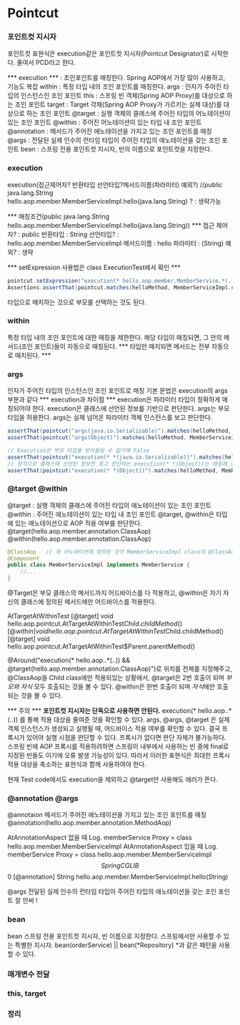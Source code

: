 # Pointcut

### 포인트컷 지시자
포인트컷 표현식은 execution같은 포인트컷 지시자(Pointcut Designator)로 시작한다.
줄여서 PCD라고 한다.

*** execution ***   : 조인포인트를 매칭한다. Spring AOP에서 가장 많이 사용하고, 기능도 복잡
within      : 특정 타입 내의 조인 포인트를 매칭한다.
args        : 인자가 주어진 타입의 인스턴스인 조인 포인트
this        : 스프링 빈 객체(Spring AOP Proxy)를 대상으로 하는 조인 포인트
target      : Target 갹채(Spring AOP Proxy가 가르키는 실제 대상)를 대상으로 하는 조인 포인트
@target     : 실행 객체의 클래스에 주어진 타입의 어노테이션이 있는 조인 포인트
@within     : 주어진 어노테이션이 있는 타입 내 조인 포인트
@annotation : 메서드가 주어진 애노테이션을 가지고 있는 조인 포인트를 매칭
@args       : 전달된 실제 인수의 런타임 타입이 주어진 타입의 애노테이션을 갖는 조인 포인트
bean        : 스프링 전용 포인트컷 지시자, 빈의 이름으로 포인트컷을 지정한다.

### execution
execution(접근제어자? 반환타입 선언타입?메서드이름(파라미터) 예외?)
//public java.lang.String hello.aop.member.MemberServiceImpl.hello(java.lang.String)
? : 생략가능

*** 매칭조건(public java.lang.String hello.aop.member.MemberServiceImpl.hello(java.lang.String)) ***
접근 제어자? : public
반환타입     : String
선언타입?    : hello.aop.member.MemberServiceImpl
메서드이름   : hello
파라미터     : (String)
예외?        : 생략

*** setExpression 사용법은 class ExecutionTest에서 확인 ***
```java
pointcut.setExpression("execution(* hello.aop.member.MemberService.*(..))");
Assertions.assertThat(pointcut.matches(helloMethod, MemberServiceImpl.class)).isTrue();
```
타입으로 매치하는 것으로 부모를 선택하는 것도 된다.


### within
특정 타입 내의 조인 포인트에 대한 매칭을 제한한다.
해당 타입이 매칭되면, 그 안의 메서드(조인 포인트)들이 자동으로 매칭된다.
*** 타입만 매치되면 메서드는 전부 자동으로 매치된다. ***

### args
인자가 주어진 타입의 인스턴스인 조인 포인트로 매칭
기본 문법은 execution의 args 부분과 같다
*** execution과 차이점 ***
execution은 파라미터 타입이 정확하게 매칭되어야 한다. execution은 클래스에 선언된 정보를 기반으로 판단한다.
args는 부모 타입을 허용한다. args는 실제 넘어온 파라미터 객체 인스턴스를 보고 판단한다.
```java
assertThat(pointcut("args(java.io.Serializable)").matches(helloMethod, MemberServiceImpl.class)).isTrue();
assertThat(pointcut("args(Object)").matches(helloMethod, MemberServiceImpl.class)).isTrue();

// Execution은 부모 타입을 받아들일 수 없기에 False
assertThat(pointcut("execution(* *(java.io.Serializable))").matches(helloMethod, MemberServiceImpl.class)).isFalse();
// 정적으로 클래스에 선언된 정보만 포고 판단하는 execution(* *(Object))는 매칭에 실패한다.
assertThat(pointcut("execution(* *(Object))").matches(helloMethod, MemberServiceImpl.class)).isFalse();
```

### @target @within
@target : 실행 객체의 클래스에 주어진 타입의 애노테이션이 있는 조인 포인트
@within : 주어진 애노테이션이 있는 타입 내 조인 포인트
@target, @within은 타입에 있는 애노테이션으로 AOP 적용 여부를 판단한다.
@target(hello.aop.member.annotation.ClassAop)
@within(hello.aop.member.annotation.ClassAop)
```java
@ClassAop   // 위 어노테이션에 정의된 것이 MemberServiceImpl class의 @ClassAop 보고 적용된다.
@Component
public class MemberServiceImpl implements MemberService {
    //...
}
```
@Target은 부모 클래스의 메서드까지 어드바이스를 다 적용하고,
@within은 자기 자신의 클래스에 정의된 메서드에만 어드바이스를 적용한다.

AtTargetAtWithinTest
[@target] void hello.aop.pointcut.AtTargetAtWithinTest$Child.childMethod()
[@within] void hello.aop.pointcut.AtTargetAtWithinTest$Child.childMethod()
[@target] void hello.aop.pointcut.AtTargetAtWithinTest$Parent.parentMethod()

@Around("execution(* hello.aop..*(..)) && @target(hello.aop.member.annotation.ClassAop)")로 위치를 전체를 지정해주고,
    @ClassAop을 Child class에만 적용되있는 상황에서,
@target은 2번 호출이 되며 *부모와 자식* 모두 호출되는 것을 볼 수 있다.
@within은 한번 호출이 되며 *자식*에만 호출되는 것을 볼 수 있다.

*** 주의 ***
**포인트컷 지시자는 단독으로 사용하면 안된다.**
execution(* hello.aop..*(..)) 를 통해 적용 대상을 줄여준 것을 확인할 수 있다.
args, @args, @target 은 실제 객체 인스턴스가 생성되고 실행될 때, 어드바이스 적용 여부를 확인할 수 있다.
결국 프록시가 있어야 실행 시점을 판단할 수 있다. 프록시가 없다면 판단 자체가 불가능하다.
스프링 빈에 AOP 프록시를 적용하려하면 스프링이 내부에서 사용하는 빈 중에 final로 지정된 빈들도 이기에 오류 발생 가능성이 있다.
따라서 이러한 표현식은 최대한 프록시 적용 대상을 축소하는 표현식과 함께 사용하여야 한다.

현재 Test code에서도 execution을 제외하고 @target만 사용해도 에러가 뜬다.

### @annotation @args
@annotaion 메서드가 주어진 애노테이션을 가지고 있는 조인 포인트를 매칭
@annotation(hello.aop.member.annotation.MethodAop)

AtAnnotationAspect 없을 때 Log.
    memberService Proxy = class hello.aop.member.MemberServiceImpl
AtAnnotationAspect 있을 때 Log.
    memberService Proxy = class hello.aop.member.MemberServiceImpl$$SpringCGLIB$$0
    [@annotation] String hello.aop.member.MemberServiceImpl.hello(String)

@args 전달된 실제 인수의 런타임 타입이 주어진 타입의 애노테이션을 갖는 조인 포인트
잘 안써 !

### bean
bean 스프링 전용 포인트컷 지시자, 빈 이름으로 지정한다.
    스프링에서만 사용할 수 있는 특별한 지시자.
bean(orderService) || bean(*Repository)
*과 같은 패턴을 사용할 수 있다.




### 매개변수 전달





### this, target





### 정리










